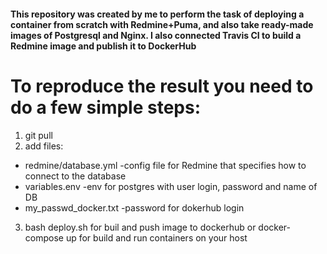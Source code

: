 #### This repository was created by me to perform the task of deploying a container from scratch with Redmine+Puma, and also take ready-made images of Postgresql and Nginx. I also connected Travis CI to build a Redmine image and publish it to DockerHub

# To reproduce the result you need to do a few simple steps:

1. git pull
2. add files:
  + redmine/database.yml -config file for Redmine that specifies how to connect to the database
  + variables.env -env for postgres with user login, password and name of DB
  + my_passwd_docker.txt -password for dokerhub login
3. bash deploy.sh for buil and push image to dockerhub or docker-compose up for build and run containers on your host
